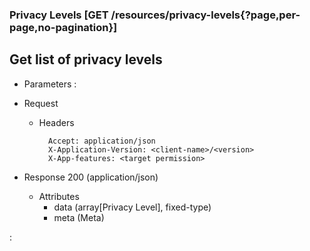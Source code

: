 ### Privacy Levels [GET /resources/privacy-levels{?page,per-page,no-pagination}]

## **Get list of privacy levels**

+ Parameters
    :[](../pagination_parameters.md)

+ Request
    + Headers
    
            Accept: application/json
            X-Application-Version: <client-name>/<version>
            X-App-features: <target permission>

+ Response 200 (application/json)
    + Attributes
        + data (array[Privacy Level], fixed-type)
        + meta (Meta)

:[](../error_responses.md)
